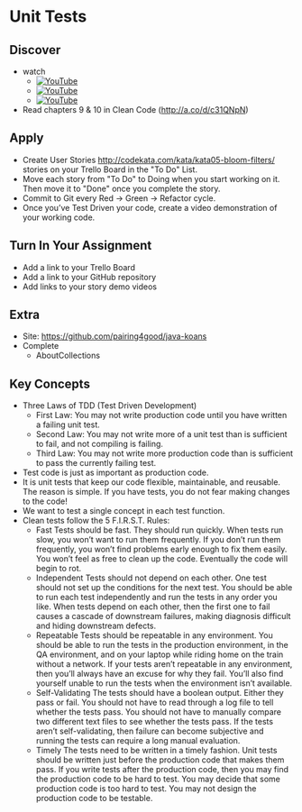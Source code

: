 # Unit Tests

## Discover
-  watch
   - [![YouTube](https://i.ytimg.com/vi/-I1Yh4Q2hTM/default.jpg)](https://www.youtube.com/watch?v=-I1Yh4Q2hTM)
   - [![YouTube](https://i.ytimg.com/vi/xahwVmf8itI/default.jpg)](https://www.youtube.com/watch?v=xahwVmf8itI)
   - [![YouTube](https://i.ytimg.com/vi/qL2-5g_lJTs/default.jpg)](https://www.youtube.com/watch?v=qL2-5g_lJTs)
- Read chapters 9 & 10 in Clean Code (http://a.co/d/c31QNpN)

## Apply
- Create User Stories http://codekata.com/kata/kata05-bloom-filters/ stories on your Trello Board in the "To Do" List.
- Move each story from "To Do" to Doing when you start working on it. Then move it to "Done" once you complete the story.
- Commit to Git every Red -> Green -> Refactor cycle.
- Once you’ve Test Driven your code, create a video demonstration of your working code.

## Turn In Your Assignment
- Add a link to your Trello Board
- Add a link to your GitHub repository
- Add links to your story demo videos

## Extra
- Site: https://github.com/pairing4good/java-koans
- Complete
  - AboutCollections
  
## Key Concepts
- Three Laws of TDD (Test Driven Development)
    - First Law: You may not write production code until you have written a failing unit test.
    - Second Law: You may not write more of a unit test than is sufficient to fail, and not compiling is failing.
    - Third Law: You may not write more production code than is sufficient to pass the currently failing test.
- Test code is just as important as production code.
- It is unit tests that keep our code flexible, maintainable, and reusable. The reason is simple. If you have tests, you do not fear making changes to the code!
- We want to test a single concept in each test function.
- Clean tests follow the 5 F.I.R.S.T. Rules:
    - Fast Tests should be fast. They should run quickly. When tests run slow, you won’t want to run them frequently. If you don’t run them frequently, you won’t find problems early enough to fix them easily. You won’t feel as free to clean up the code. Eventually the code will begin to rot.
    - Independent Tests should not depend on each other. One test should not set up the conditions for the next test. You should be able to run each test independently and run the tests in any order you like. When tests depend on each other, then the first one to fail causes a cascade of downstream failures, making diagnosis difficult and hiding downstream defects.
    - Repeatable Tests should be repeatable in any environment. You should be able to run the tests in the production environment, in the QA environment, and on your laptop while riding home on the train without a network. If your tests aren’t repeatable in any environment, then you’ll always have an excuse for why they fail. You’ll also find yourself unable to run the tests when the environment isn’t available.
    - Self-Validating The tests should have a boolean output. Either they pass or fail. You should not have to read through a log file to tell whether the tests pass. You should not have to manually compare two different text files to see whether the tests pass. If the tests aren’t self-validating, then failure can become subjective and running the tests can require a long manual evaluation.
    - Timely The tests need to be written in a timely fashion. Unit tests should be written just before the production code that makes them pass. If you write tests after the production code, then you may find the production code to be hard to test. You may decide that some production code is too hard to test. You may not design the production code to be testable.

